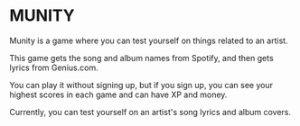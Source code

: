 # MUNITY

<p>Munity is a game where you can test yourself on things related to an artist.</p>
<p>This game gets the song and album names from Spotify, and then gets lyrics from Genius.com.</p>
<p>You can play it without signing up, but if you sign up, you can see your highest scores in each game and can have XP and money.</p>
<p>Currently, you can test yourself on an artist's song lyrics and album covers.</p>